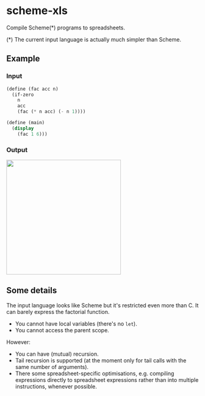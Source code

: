 # scheme-xls

Compile Scheme(*) programs to spreadsheets.

(*) The current input language is actually much simpler than Scheme.

## Example

### Input

```scheme
(define (fac acc n)
  (if-zero
    n
    acc
    (fac (* n acc) (- n 1))))

(define (main)
  (display
    (fac 1 6)))
```

### Output

<a href="https://raw.githubusercontent.com/ziman/scheme-xls/master/screenshot.png">
	<img src="https://raw.githubusercontent.com/ziman/scheme-xls/master/screenshot.png" width="300" />
</a>

## Some details

The input language looks like Scheme but it's restricted even more than C.
It can barely express the factorial function.
* You cannot have local variables (there's no `let`).
* You cannot access the parent scope.

However:
* You can have (mutual) recursion.
* Tail recursion is supported (at the moment only for tail calls with the same number of arguments).
* There some spreadsheet-specific optimisations,
  e.g. compiling expressions directly to spreadsheet expressions
  rather than into multiple instructions, whenever possible.
